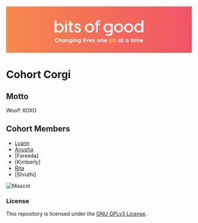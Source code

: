 ![Bits of Good](/assets/header.png)
# Cohort Corgi

## Motto
Woof! XOXO

## Cohort Members
* [Lyann](https://github.com/GTBitsOfGood/bootcamp/tree/fall-2020/corgi-lyann)
* [Anusha](https://github.com/GTBitsOfGood/bootcamp/tree/fall-2020/corgi-Anusha)
* [Fareeda]
* [Kimberly]
* [Rita](https://github.com/GTBitsOfGood/bootcamp/tree/fall-2020/corgi-rita)
* [Shruthi]

![Mascot](https://i.pinimg.com/originals/ca/78/99/ca78993a468a835197b2e340dc214cd1.jpg)

### License

This repository is licensed under the [GNU GPLv3 License](/LICENSE.txt).